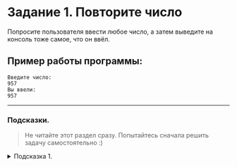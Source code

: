 # Задание 1. Повторите число

Попросите пользователя ввести любое число, а затем выведите на консоль тоже самое, что он ввёл.

## Пример работы программы:

```
Введите число:
957
Вы ввели:
957
```

---

### Подсказки.

> Не читайте этот раздел сразу. Попытайтесь сначала решить задачу самостоятельно :)

<details>


<summary>Подсказка 1.</summary>

Посмотрите лекции с материалами по темам **«Получение данных от пользователя»** и **«Вывод в консоль»**.

</details>
